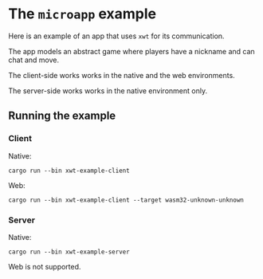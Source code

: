 # The `microapp` example

Here is an example of an app that uses `xwt` for its communication.

The app models an abstract game where players have a nickname and can chat and
move.

The client-side works works in the native and the web environments.

The server-side works works in the native environment only.

## Running the example

### Client

Native:

```shell
cargo run --bin xwt-example-client
```

Web:

```shell
cargo run --bin xwt-example-client --target wasm32-unknown-unknown
```

### Server

Native:

```shell
cargo run --bin xwt-example-server
```

Web is not supported.
